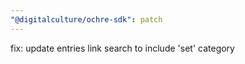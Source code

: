 ```yaml
---
"@digitalculture/ochre-sdk": patch
---
```


fix: update entries link search to include 'set' category
